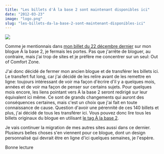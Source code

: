 ```yaml
---
title: "Les billets d'À la base 2 sont maintenant disponibles ici"
date: "2012-03-23"
image: "logo.png"
slug: "les-billets-da-la-base-2-sont-maintenant-disponibles-ici"
---
```


![](images/logo.png)

Comme je mentionnais dans [mon billet du 22 décembre dernier](https://fred.dev/a-la-base-2-migre-vers-out-of-comfort-zone/) sur mon blogue À la base 2, je fermais les portes. Pas que j'arrête de bloguer, au contraire, mais j'ai trop de sites et je préfère me concentrer sur un seul: Out of Comfort Zone.

J'ai donc décidé de fermer mon ancien blogue et de transférer les billets ici. Le transfert fut long, car j'ai décidé de les relire avant de les remettre en ligne: toujours intéressant de voir ma façon d'écrire d'il y a quelques mois, années et de voir ma façon de penser sur certains sujets. Pour quelques mois encore, les liens pointant vers À la base 2 seront redirigé sur leur équivalent ici même. Ce sont de grands changements qui auront des conséquences certaines, mais c'est un choix que j'ai fait en toute connaissance de cause. Question d'avoir une pérennité de ces 140 billets et plus, j'ai décidé de tous les transférer ici. Vous pouvez donc lire tous les billets originaux du blogue en utilisant [le tag À la base 2](https://fred.dev/tags/a-la-base-2/).

Je vais continuer la migration de mes autres sites aussi dans ce dernier. Plusieurs belles choses s'en viennent pour ce blogue, dont un design personnalisé qui devrait être en ligne d'ici quelques semaines, je l'espère.

Bonne lecture
